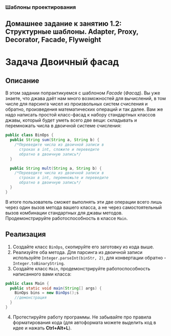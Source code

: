 ### Шаблоны проектирования

## Домашнее задание к занятию 1.2: Структурные шаблоны. Adapter, Proxy, Decorator, Facade, Flyweight

# Задача Двоичный фасад

## Описание
В этом задании попрактикуемся с шаблоном *Facade* (*Фасад*). Вы уже знаете, что джава даёт нам много возможностей для вычислений, в том числе для парсинга чисел из произвольных систем счисления и обратно, произведения математических операций и так далее. Вам же надо написать простой класс-фасад к набору стандартных классов джавы, который будет уметь всего две вещи: складывать и перемножать числа в двоичной системе счисления:

```java
public class BinOps {
  public String sum(String a, String b) {
    /*Переведите числа из двоичной записи в
      строках в int, сложите и переведите
      обратно в двоичную запись*/
  }

  public String mult(String a, String b) {
    /*Переведите числа из двоичной записи в
      строках в int, перемножьте и переведите
      обратно в двоичную запись*/
  }
}
```

В итоге пользователь сможет выполнять эти две операции всего лишь через один вызов метода вашего класса, а не через самостоятельный вызов комбинации стандартных для джавы методов. Продемонстрируйте работоспособность в классе `Main`.

## Реализация
1. Создайте класс `BinOps`, скопируйте его заготовку из кода выше.
2. Реализуйте оба метода. Для парсинга из двоичной записи используйте `Integer.parseInt(binStr, 2)`, для конвертации обратно - `Integer.toBinaryString`.
3. Создайте класс `Main`, продемонстрируйте работоспособность написанного вами класса:
```java
public class Main {
  public static void main(String[] args) {
    BinOps bins = new BinOps();s
    //демонстрация
  }
}
```
4. Протестируйте работу программы. Не забывайте про правила форматирования кода (для автоформата можете выделить код в идее и нажать **Ctrl+Alt+L**).
